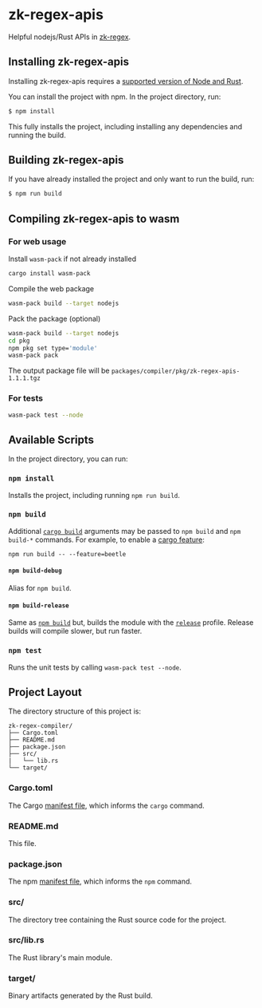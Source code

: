# zk-regex-apis

Helpful nodejs/Rust APIs in [zk-regex](https://github.com/zkemail/zk-regex/tree/main).

## Installing zk-regex-apis

Installing zk-regex-apis requires a [supported version of Node and Rust](https://github.com/neon-bindings/neon#platform-support).

You can install the project with npm. In the project directory, run:

```sh
$ npm install
```

This fully installs the project, including installing any dependencies and running the build.

## Building zk-regex-apis

If you have already installed the project and only want to run the build, run:

```sh
$ npm run build
```

## Compiling zk-regex-apis to wasm

### For web usage
Install `wasm-pack` if not already installed

```sh
cargo install wasm-pack
```

Compile the web package

```sh
wasm-pack build --target nodejs
```

Pack the package (optional)

```sh
wasm-pack build --target nodejs
cd pkg
npm pkg set type='module'
wasm-pack pack
```

The output package file will be `packages/compiler/pkg/zk-regex-apis-1.1.1.tgz`

### For tests

```sh
wasm-pack test --node
```

## Available Scripts

In the project directory, you can run:

### `npm install`

Installs the project, including running `npm run build`.

### `npm build`

Additional [`cargo build`](https://doc.rust-lang.org/cargo/commands/cargo-build.html) arguments may be passed to `npm build` and `npm build-*` commands. For example, to enable a [cargo feature](https://doc.rust-lang.org/cargo/reference/features.html):

```
npm run build -- --feature=beetle
```

#### `npm build-debug`

Alias for `npm build`.

#### `npm build-release`

Same as [`npm build`](#npm-build) but, builds the module with the [`release`](https://doc.rust-lang.org/cargo/reference/profiles.html#release) profile. Release builds will compile slower, but run faster.

### `npm test`

Runs the unit tests by calling `wasm-pack test --node`.

## Project Layout

The directory structure of this project is:

```
zk-regex-compiler/
├── Cargo.toml
├── README.md
├── package.json
├── src/
|   └── lib.rs
└── target/
```

### Cargo.toml

The Cargo [manifest file](https://doc.rust-lang.org/cargo/reference/manifest.html), which informs the `cargo` command.

### README.md

This file.

### package.json

The npm [manifest file](https://docs.npmjs.com/cli/v7/configuring-npm/package-json), which informs the `npm` command.

### src/

The directory tree containing the Rust source code for the project.

### src/lib.rs

The Rust library's main module.

### target/

Binary artifacts generated by the Rust build.
